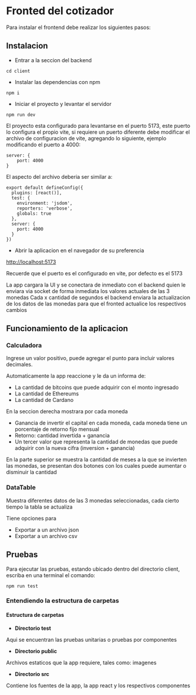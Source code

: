 # Fronted del cotizador

Para instalar el frontend debe realizar los siguientes pasos:

## Instalacion

- Entrar a la seccion del backend
```
cd client
```

- Instalar las dependencias con npm
```
npm i 
```

- Iniciar el proyecto y levantar el servidor

```
npm run dev
```

El proyecto esta configurado para levantarse en el puerto 5173, este puerto lo configura el propio vite, si requiere un puerto diferente debe modificar el archivo de configuracion de vite, agregando lo siguiente, ejemplo modificando el puerto a 4000:
```
server: {
    port: 4000
}
```

El aspecto del archivo deberia ser similar a:
```
export default defineConfig({
  plugins: [react()],
  test: {
    environment: 'jsdom',
    reporters: 'verbose',
    globals: true
  },
  server: {
    port: 4000
  }
})
```

- Abrir la aplicacion en el navegador de su preferencia

[http://localhost:5173](http://localhost:5173)

Recuerde que el puerto es el configurado en vite, por defecto es el 5173

La app cargara la UI y se conectara de inmediato con el backend quien le enviara via socket de forma inmediata los valores actuales de las 3 monedas
Cada x cantidad de segundos el backend enviara la actualizacion de los datos de las monedas para que el fronted actualice los respectivos cambios

## Funcionamiento de la aplicacion

### Calculadora

Ingrese un valor positivo, puede agregar el punto para incluir valores decimales.

Automaticamente la app reaccione y le da un informa de:
- La cantidad de bitcoins que puede adquirir con el monto ingresado
- La cantidad de Ethereums
- La cantidad de Cardano

En la seccion derecha mostrara por cada moneda
- Ganancia de invertir el capital en cada moneda, cada moneda tiene un porcentaje de retorno fijo mensual
- Retorno: cantidad invertida + ganancia
- Un tercer valor que representa la cantidad de monedas que puede adquirir con la nueva cifra (inversion + ganancia)

En la parte superior se muestra la cantidad de meses a la que se invierten las monedas, se presentan dos botones con los cuales puede aumentar o disminuir la cantidad

### DataTable

Muestra diferentes datos de las 3 monedas seleccionadas, cada cierto tiempo la tabla se actualiza

Tiene opciones para

- Exportar a un archivo json
- Exportar a un archivo csv

## Pruebas

Para ejecutar las pruebas, estando ubicado dentro del directorio client, escriba en una terminal el comando:
```
npm run test
```

### Entendiendo la estructura de carpetas

#### Estructura de carpetas

- **Directorio __test__**

Aqui se encuentran las pruebas unitarias o pruebas por componentes

- **Directorio public**

Archivos estaticos que la app requiere, tales como: imagenes

- **Directorio src**

Contiene los fuentes de la app, la app react y los respectivos componentes


